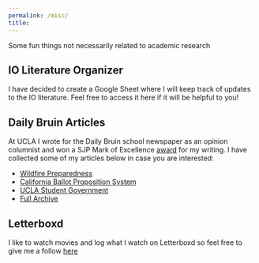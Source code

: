 ```yaml
---
permalink: /misc/
title: 
---
```


Some fun things not necessarily related to academic research

## IO Literature Organizer

I have decided to create a Google Sheet where I will keep track of updates to the IO literature. Feel free to access it here if it will be helpful to you! 

## Daily Bruin Articles

At UCLA I wrote for the Daily Bruin school newspaper as an opinion columnist and won a SJP Mark of Excellence [award](https://www.spj.org/spj-announces-2019-mark-of-excellence-award-winners/) for my writing. I have collected some of my articles below in case you are interested: 

- [Wildfire Preparedness](https://dailybruin.com/2019/11/14/ucla-lacks-necessary-plans-for-students-with-disabilities-in-event-of-wildfires)
- [California Ballot Proposition System](https://dailybruin.com/2020/10/23/opinion-californias-flawed-ballot-proposition-system-poses-challenges-for-student-voters)
- [UCLA Student Government](https://dailybruin.com/2020/04/21/usacs-focus-on-election-politics-hurts-the-student-community-it-is-meant-to-serve)
- [Full Archive](https://dailybruin.com/author/andrew-raychawdhuri)

## Letterboxd

I like to watch movies and log what I watch on Letterboxd so feel free to give me a follow [here](https://letterboxd.com/andrewraych/)


